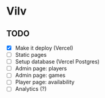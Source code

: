 # Vilv

## TODO
- [x] Make it deploy (Vercel)
- [ ] Static pages
- [ ] Setup database (Vercel Postgres)
- [ ] Admin page: players
- [ ] Admin page: games
- [ ] Player page: availability
- [ ] Analytics (?)